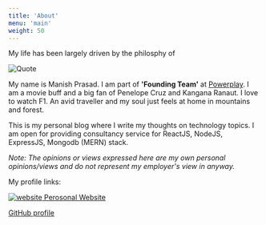 ```yaml
---
title: 'About'
menu: 'main'
weight: 50
---
```


My life has been largely driven by the philosphy of

![Quote](/img/bg-about.jpg)

My name is Manish Prasad. I am part of **'Founding Team'** at [Powerplay](https://www.getpowerplay.in). I am a movie buff and a big fan of Penelope Cruz and Kangana Ranaut. I love to watch F1. An avid traveller and my soul just feels at home in mountains and forest.

This is my personal blog where I write my thoughts on technology topics.
I am open for providing consultancy service for ReactJS, NodeJS, ExpressJS, Mongodb (MERN) stack.

*Note: The opinions or views expressed here are my own personal opinions/views and do not represent my employer's view in anyway.*

My profile links:

  [![website](/img/profile.jpg) Perosonal Website](https://manisuec.com) 

  [GitHub profile](https://github.com/manisuec)
